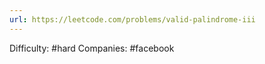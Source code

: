 ```yaml
---
url: https://leetcode.com/problems/valid-palindrome-iii
---
```


Difficulty: #hard
Companies: #facebook